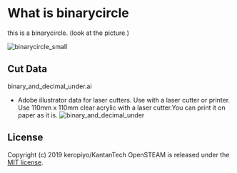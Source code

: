 # What is binarycircle
this is a binarycircle. (look at the picture.)  

![binarycircle_small](https://user-images.githubusercontent.com/3609473/65241925-c6f62500-db1f-11e9-9b7a-acdace5f2962.jpg)

## Cut Data
binary_and_decimal_under.ai
 * Adobe illustrator data for laser cutters. Use with a laser cutter or printer. Use 110mm x 110mm clear acrylic with a laser cutter.You can print it on paper as it is.
![binary_and_decimal_under](https://user-images.githubusercontent.com/3609473/65244102-bbf1c380-db24-11e9-886e-ec14a58d8564.png)
## License
Copyright (c) 2019 keropiyo/KantanTech
OpenSTEAM is released under the [MIT license](https://opensource.org/licenses/mit-license.php).
